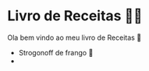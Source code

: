 # Livro de Receitas :woman_cook:

Ola bem vindo ao meu livro de Receitas :wave:

 

- Strogonoff de frango :chicken:
- 